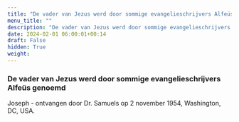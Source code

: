 ```yaml
---
title: "De vader van Jezus werd door sommige evangelieschrijvers Alfeüs genoemd"
menu_title: ""
description: "De vader van Jezus werd door sommige evangelieschrijvers Alfeüs genoemd"
date: 2024-02-01 06:00:01+00:14
draft: False
hidden: True
weight:
---
```

### De vader van Jezus werd door sommige evangelieschrijvers Alfeüs genoemd

Joseph - ontvangen door Dr. Samuels op 2 november 1954, Washington, DC, USA.
